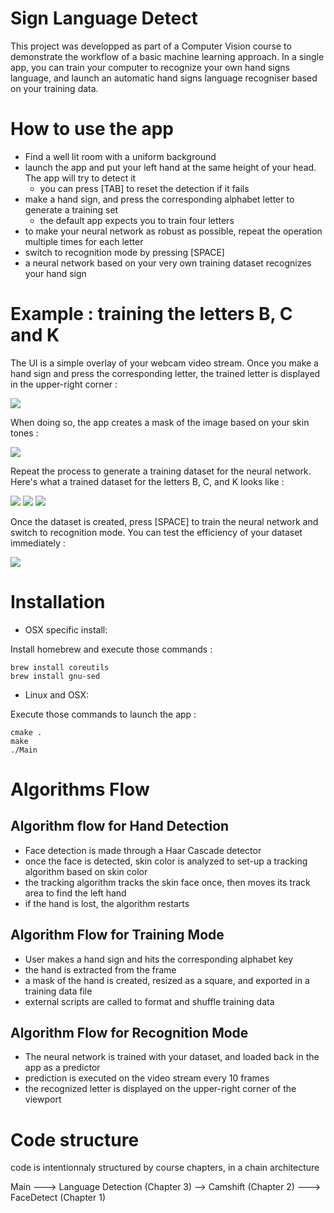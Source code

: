 # Sign Language Detect

This project was developped as part of a Computer Vision course to demonstrate the workflow of a basic machine learning approach. In a single app, you can train your computer to recognize your own hand signs language, and launch an automatic hand signs language recogniser based on your training data.

# How to use the app
* Find a well lit room with a uniform background
* launch the app and put your left hand at the same height of your head. The app will try to detect it
  * you can press [TAB] to reset the detection if it fails
* make a hand sign, and press the corresponding alphabet letter to generate a training set
  * the default app expects you to train four letters
* to make your neural network as robust as possible, repeat the operation multiple times for each letter
* switch to recognition mode by pressing [SPACE]
* a neural network based on your very own training dataset recognizes your hand sign


# Example : training the letters B, C and K

The UI is a simple overlay of your webcam video stream. Once you make a hand sign and press the corresponding letter, the trained letter is displayed in the upper-right corner :

![](https://github.com/maximetouroute/Sign-Language-Detector/blob/master/img/train_B.png)

When doing so, the app creates a mask of the image based on your skin tones :

![](https://github.com/maximetouroute/Sign-Language-Detector/blob/master/img/backproj_full_B.png)

Repeat the process to generate a training dataset for the neural network. Here's what a trained dataset for the letters B, C, and K looks like :

![](https://github.com/maximetouroute/Sign-Language-Detector/blob/master/img/backprojs_B.jpg)
![](https://github.com/maximetouroute/Sign-Language-Detector/blob/master/img/backprojs_C.jpg)
![](https://github.com/maximetouroute/Sign-Language-Detector/blob/master/img/backprojs_K.jpg)

Once the dataset is created, press [SPACE] to train the neural network and switch to recognition mode. You can test the efficiency of your dataset immediately :

![](https://github.com/maximetouroute/Sign-Language-Detector/blob/master/img/recog_B.png)

# Installation

* OSX specific install:

Install homebrew and execute those commands :
```
brew install coreutils
brew install gnu-sed
```

* Linux and OSX:

Execute those commands to launch the app :
```
cmake .
make
./Main
```

# Algorithms Flow

## Algorithm flow for Hand Detection

* Face detection is made through a Haar Cascade detector
* once the face is detected, skin color is analyzed to set-up a tracking algorithm based on skin color
* the tracking algorithm tracks the skin face once, then moves its track area to find the left hand
* if the hand is lost, the algorithm restarts

## Algorithm Flow for Training Mode

 * User makes a hand sign and hits the corresponding alphabet key
 * the hand is extracted from the frame
 * a mask of the hand is created, resized as a square, and exported in a training data file
 * external scripts are called to format and shuffle training data

## Algorithm Flow for Recognition Mode

 * The neural network is trained with your dataset, and loaded back in the app as a predictor
 * prediction is executed on the video stream every 10 frames
 * the recognized letter is displayed on the upper-right corner of the viewport


# Code structure

code is intentionnaly structured by course chapters, in a chain architecture

Main ---> Language Detection (Chapter 3) --> Camshift (Chapter 2) ---> FaceDetect (Chapter 1)
